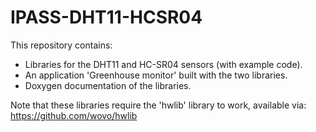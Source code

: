 # IPASS-DHT11-HCSR04
 This repository contains:  
 - Libraries for the DHT11 and HC-SR04 sensors (with example code).  
 - An application 'Greenhouse monitor' built with the two libraries.  
 - Doxygen documentation of the libraries.  
 
 Note that these libraries require the 'hwlib' library to work, available via: https://github.com/wovo/hwlib
